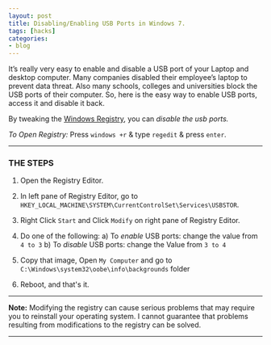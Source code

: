 ```yaml
---
layout: post
title: Disabling/Enabling USB Ports in Windows 7.
tags: [hacks]
categories:
- blog
---
```

It’s really very easy to enable and disable a USB port of your Laptop and desktop
computer. Many companies disabled their employee’s laptop to prevent data threat. Also
many schools, colleges and universities block the USB ports of their computer. So, here is
the easy way to enable USB ports, access it and disable it back.

By tweaking the [Windows Registry](#), you can *disable the usb ports.*

*To Open Registry:* Press `windows +r` & type `regedit` & press `enter`.

---

### THE STEPS

1. Open the Registry Editor.

2. In left pane of Registry Editor, go to `HKEY_LOCAL_MACHINE\SYSTEM\CurrentControlSet\Services\USBSTOR`.

3. Right Click `Start` and Click `Modify` on right pane of Registry Editor.

4. Do one of the following:
	a) To *enable* USB ports: change the value from `4 to 3`
	b) To *disable* USB ports: change the Value from `3 to 4`
   
5. Copy that image, Open `My Computer` and go to `C:\Windows\system32\oobe\info\backgrounds` folder

6. Reboot, and that's it.

---

**Note:** Modifying the registry can cause serious problems that may require you to
reinstall your operating system. I cannot guarantee that problems resulting from
modifications to the registry can be solved. 

---

